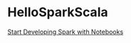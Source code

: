 # HelloSparkScala

[Start Developing Spark with Notebooks](https://developer.ibm.com/clouddataservices/start-developing-with-spark-and-notebooks/)
